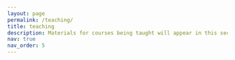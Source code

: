 ```yaml
---
layout: page
permalink: /teaching/
title: teaching
description: Materials for courses being taught will appear in this section.
nav: true
nav_order: 5
---
```


